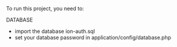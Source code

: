 To run this project, you need to:

DATABASE
- import the database ion-auth.sql
- set your database password in application/config/database.php
